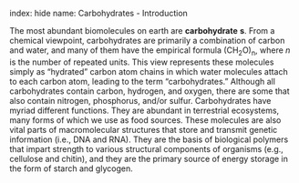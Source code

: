 index: hide
name: Carbohydrates - Introduction

The most abundant biomolecules on earth are  **carbohydrate** **s**. From a chemical viewpoint, carbohydrates are primarily a combination of carbon and water, and many of them have the empirical formula (CH<sub>2</sub>O)<sub>n</sub>, where  *n* is the number of repeated units. This view represents these molecules simply as “hydrated” carbon atom chains in which water molecules attach to each carbon atom, leading to the term “carbohydrates.” Although all carbohydrates contain carbon, hydrogen, and oxygen, there are some that also contain nitrogen, phosphorus, and/or sulfur. Carbohydrates have myriad different functions. They are abundant in terrestrial ecosystems, many forms of which we use as food sources. These molecules are also vital parts of macromolecular structures that store and transmit genetic information (i.e., DNA and RNA). They are the basis of biological polymers that impart strength to various structural components of organisms (e.g., cellulose and chitin), and they are the primary source of energy storage in the form of starch and glycogen.
